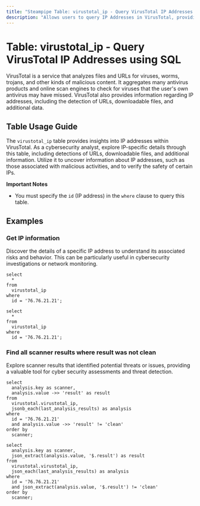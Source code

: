 ```yaml
---
title: "Steampipe Table: virustotal_ip - Query VirusTotal IP Addresses using SQL"
description: "Allows users to query IP Addresses in VirusTotal, providing insights into the detection of URLs, downloadable files, and additional information related to IP addresses."
---
```


# Table: virustotal_ip - Query VirusTotal IP Addresses using SQL

VirusTotal is a service that analyzes files and URLs for viruses, worms, trojans, and other kinds of malicious content. It aggregates many antivirus products and online scan engines to check for viruses that the user's own antivirus may have missed. VirusTotal also provides information regarding IP addresses, including the detection of URLs, downloadable files, and additional data.

## Table Usage Guide

The `virustotal_ip` table provides insights into IP addresses within VirusTotal. As a cybersecurity analyst, explore IP-specific details through this table, including detections of URLs, downloadable files, and additional information. Utilize it to uncover information about IP addresses, such as those associated with malicious activities, and to verify the safety of certain IPs.

**Important Notes**
- You must specify the `id` (IP address) in the `where` clause to query this table.

## Examples

### Get IP information
Discover the details of a specific IP address to understand its associated risks and behavior. This can be particularly useful in cybersecurity investigations or network monitoring.

```sql+postgres
select
  *
from
  virustotal_ip
where
  id = '76.76.21.21';
```

```sql+sqlite
select
  *
from
  virustotal_ip
where
  id = '76.76.21.21';
```

### Find all scanner results where result was not clean
Explore scanner results that identified potential threats or issues, providing a valuable tool for cyber security assessments and threat detection.

```sql+postgres
select
  analysis.key as scanner,
  analysis.value ->> 'result' as result
from
  virustotal.virustotal_ip,
  jsonb_each(last_analysis_results) as analysis
where
  id = '76.76.21.21'
  and analysis.value ->> 'result' != 'clean'
order by
  scanner;
```

```sql+sqlite
select
  analysis.key as scanner,
  json_extract(analysis.value, '$.result') as result
from
  virustotal.virustotal_ip,
  json_each(last_analysis_results) as analysis
where
  id = '76.76.21.21'
  and json_extract(analysis.value, '$.result') != 'clean'
order by
  scanner;
```